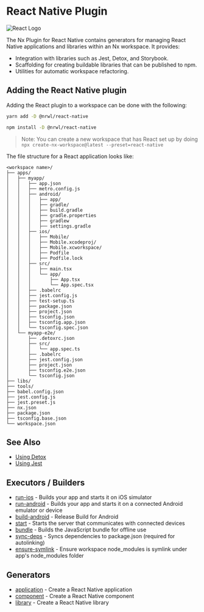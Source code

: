 # React Native Plugin

![React Logo](/shared/react-logo.png)

The Nx Plugin for React Native contains generators for managing React Native applications and libraries within an Nx workspace. It provides:

- Integration with libraries such as Jest, Detox, and Storybook.
- Scaffolding for creating buildable libraries that can be published to npm.
- Utilities for automatic workspace refactoring.

## Adding the React Native plugin

Adding the React plugin to a workspace can be done with the following:

```bash
yarn add -D @nrwl/react-native
```

```bash
npm install -D @nrwl/react-native
```

> Note: You can create a new workspace that has React set up by doing `npx create-nx-workspace@latest --preset=react-native`

The file structure for a React application looks like:

```treeview
<workspace name>/
├── apps/
│   ├── myapp/
│   │   ├── app.json
│   │   ├── metro.config.js
│   │   ├── android/
│   │   │   ├── app/
│   │   │   ├── gradle/
│   │   │   ├── build.gradle
│   │   │   ├── gradle.properties
│   │   │   ├── gradlew
│   │   │   ├── settings.gradle
│   │   ├── ios/
│   │   │   ├── Mobile/
│   │   │   ├── Mobile.xcodeproj/
│   │   │   ├── Mobile.xcworkspace/
│   │   │   ├── Podfile
│   │   │   ├── Podfile.lock
│   │   ├── src/
│   │   │   ├── main.tsx
│   │   │   └── app/
│   │   │       ├── App.tsx
│   │   │       └── App.spec.tsx
│   │   ├── .babelrc
│   │   ├── jest.config.js
│   │   ├── test-setup.ts
│   │   ├── package.json
│   │   ├── project.json
│   │   ├── tsconfig.json
│   │   ├── tsconfig.app.json
│   │   └── tsconfig.spec.json
│   └── myapp-e2e/
│       ├── .detoxrc.json
│       ├── src/
│       │   └── app.spec.ts
│       ├── .babelrc
│       ├── jest.config.json
│       ├── project.json
│       ├── tsconfig.e2e.json
│       └── tsconfig.json
├── libs/
├── tools/
├── babel.config.json
├── jest.config.js
├── jest.preset.js
├── nx.json
├── package.json
├── tsconfig.base.json
└── workspace.json
```

## See Also

- [Using Detox](/detox/overview)
- [Using Jest](/jest/overview)

## Executors / Builders

- [run-ios](/react-native/run-ios) - Builds your app and starts it on iOS simulator
- [run-android](/react-native/run-android) - Builds your app and starts it on a connected Android emulator or device
- [build-android](/react-native/build-android) - Release Build for Android
- [start](/react-native/package) - Starts the server that communicates with connected devices
- [bundle](/web/package) - Builds the JavaScript bundle for offline use
- [sync-deps](/react-native/sync-deps) - Syncs dependencies to package.json (required for autolinking)
- [ensure-symlink](/react-native/ensure-symlink) - Ensure workspace node_modules is symlink under app's node_modules folder

## Generators

- [application](/react-native/application) - Create a React Native application
- [component](/react-native/component) - Create a React Native component
- [library](/react-native/library) - Create a React Native library
